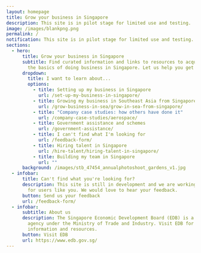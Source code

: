 ```yaml
---
layout: homepage
title: Grow your business in Singapore
description: This site is in pilot stage for limited use and testing.
image: /images/blankpng.png
permalink: /
notification: This site is in pilot stage for limited use and testing.
sections:
  - hero:
      title: Grow your business in Singapore
      subtitle: Find curated information and links to resources to acquaint you with
        the basics of doing business in Singapore. Let us help you get started.
      dropdown:
        title: I want to learn about...
        options:
          - title: Setting up my business in Singapore
            url: /set-up-my-business-in-singapore/
          - title: Growing my business in Southeast Asia from Singapore
            url: /grow-business-in-sea/grow-in-sea-from-singapore/
          - title: "Company case studies: how others have done it"
            url: /company-case-studies/aerospace/
          - title: Government assistance and schemes
            url: /government-assistance/
          - title: I can't find what I'm looking for
            url: /feedback-form/
          - title: Hiring talent in Singapore
            url: /hire-talent/hiring-talent-in-singapore/
          - title: Building my team in Singapore
            url: ""
      background: /images/stb_47454_annualphotoshoot_gardens_v1.jpg
  - infobar:
      title: Can't find what you're looking for?
      description: This site is still in development and we are working to improve it
        for users like you. We would love to hear your feedback.
      button: Send us your feedback
      url: /feedback-form/
  - infobar:
      subtitle: About us
      description: The Singapore Economic Development Board (EDB) is a government
        agency under the Ministry of Trade and Industry. Visit EDB for more
        information and resources.
      button: Visit EDB
      url: https://www.edb.gov.sg/
---
```


